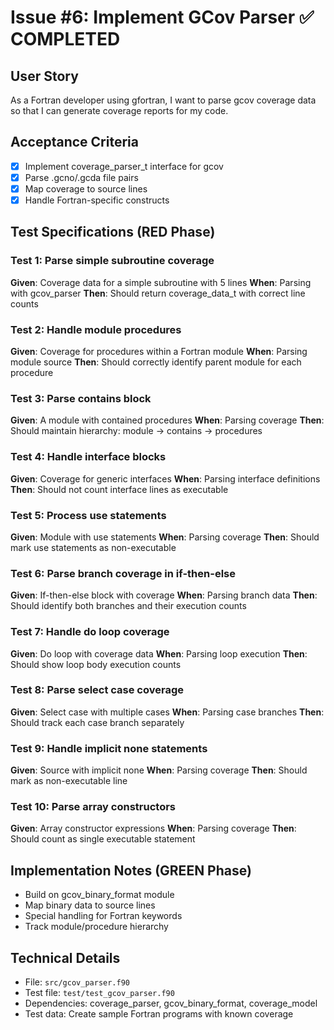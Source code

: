 # Issue #6: Implement GCov Parser ✅ COMPLETED

## User Story
As a Fortran developer using gfortran, I want to parse gcov coverage data so that I can generate coverage reports for my code.

## Acceptance Criteria
- [x] Implement coverage_parser_t interface for gcov
- [x] Parse .gcno/.gcda file pairs
- [x] Map coverage to source lines
- [x] Handle Fortran-specific constructs

## Test Specifications (RED Phase)

### Test 1: Parse simple subroutine coverage
**Given**: Coverage data for a simple subroutine with 5 lines
**When**: Parsing with gcov_parser
**Then**: Should return coverage_data_t with correct line counts

### Test 2: Handle module procedures
**Given**: Coverage for procedures within a Fortran module
**When**: Parsing module source
**Then**: Should correctly identify parent module for each procedure

### Test 3: Parse contains block
**Given**: A module with contained procedures
**When**: Parsing coverage
**Then**: Should maintain hierarchy: module -> contains -> procedures

### Test 4: Handle interface blocks
**Given**: Coverage for generic interfaces
**When**: Parsing interface definitions
**Then**: Should not count interface lines as executable

### Test 5: Process use statements
**Given**: Module with use statements
**When**: Parsing coverage
**Then**: Should mark use statements as non-executable

### Test 6: Parse branch coverage in if-then-else
**Given**: If-then-else block with coverage
**When**: Parsing branch data
**Then**: Should identify both branches and their execution counts

### Test 7: Handle do loop coverage
**Given**: Do loop with coverage data
**When**: Parsing loop execution
**Then**: Should show loop body execution counts

### Test 8: Parse select case coverage
**Given**: Select case with multiple cases
**When**: Parsing case branches
**Then**: Should track each case branch separately

### Test 9: Handle implicit none statements
**Given**: Source with implicit none
**When**: Parsing coverage
**Then**: Should mark as non-executable line

### Test 10: Parse array constructors
**Given**: Array constructor expressions
**When**: Parsing coverage
**Then**: Should count as single executable statement

## Implementation Notes (GREEN Phase)
- Build on gcov_binary_format module
- Map binary data to source lines
- Special handling for Fortran keywords
- Track module/procedure hierarchy

## Technical Details
- File: `src/gcov_parser.f90`
- Test file: `test/test_gcov_parser.f90`
- Dependencies: coverage_parser, gcov_binary_format, coverage_model
- Test data: Create sample Fortran programs with known coverage